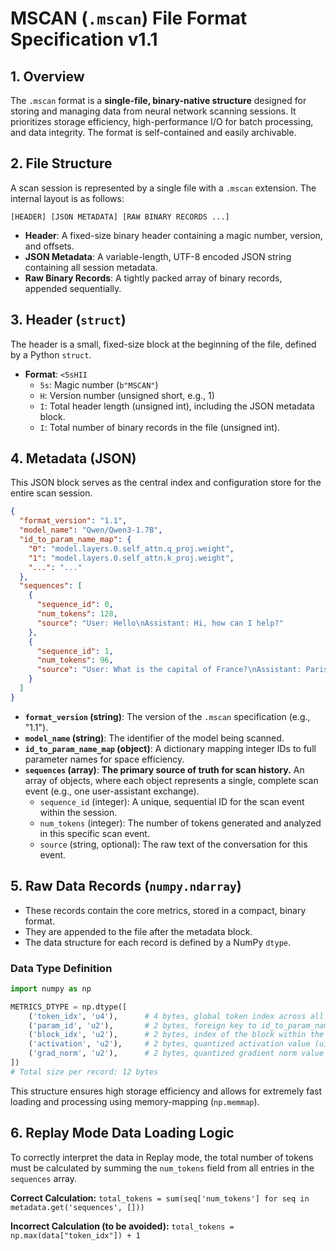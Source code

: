 # MSCAN (`.mscan`) File Format Specification v1.1

## 1. Overview

The `.mscan` format is a **single-file, binary-native structure** designed for storing and managing data from neural network scanning sessions. It prioritizes storage efficiency, high-performance I/O for batch processing, and data integrity. The format is self-contained and easily archivable.

## 2. File Structure

A scan session is represented by a single file with a `.mscan` extension. The internal layout is as follows:

```
[HEADER] [JSON METADATA] [RAW BINARY RECORDS ...]
```

- **Header**: A fixed-size binary header containing a magic number, version, and offsets.
- **JSON Metadata**: A variable-length, UTF-8 encoded JSON string containing all session metadata.
- **Raw Binary Records**: A tightly packed array of binary records, appended sequentially.

## 3. Header (`struct`)

The header is a small, fixed-size block at the beginning of the file, defined by a Python `struct`.

- **Format**: `<5sHII`
  - `5s`: Magic number (`b"MSCAN"`)
  - `H`: Version number (unsigned short, e.g., 1)
  - `I`: Total header length (unsigned int), including the JSON metadata block.
  - `I`: Total number of binary records in the file (unsigned int).

## 4. Metadata (JSON)

This JSON block serves as the central index and configuration store for the entire scan session.

```json
{
  "format_version": "1.1",
  "model_name": "Qwen/Qwen3-1.7B",
  "id_to_param_name_map": {
    "0": "model.layers.0.self_attn.q_proj.weight",
    "1": "model.layers.0.self_attn.k_proj.weight",
    "...": "..."
  },
  "sequences": [
    {
      "sequence_id": 0,
      "num_tokens": 128,
      "source": "User: Hello\nAssistant: Hi, how can I help?"
    },
    {
      "sequence_id": 1,
      "num_tokens": 96,
      "source": "User: What is the capital of France?\nAssistant: Paris."
    }
  ]
}
```

- **`format_version` (string)**: The version of the `.mscan` specification (e.g., "1.1").
- **`model_name` (string)**: The identifier of the model being scanned.
- **`id_to_param_name_map` (object)**: A dictionary mapping integer IDs to full parameter names for space efficiency.
- **`sequences` (array)**: **The primary source of truth for scan history.** An array of objects, where each object represents a single, complete scan event (e.g., one user-assistant exchange).
  - `sequence_id` (integer): A unique, sequential ID for the scan event within the session.
  - `num_tokens` (integer): The number of tokens generated and analyzed in this specific scan event.
  - `source` (string, optional): The raw text of the conversation for this event.

## 5. Raw Data Records (`numpy.ndarray`)

- These records contain the core metrics, stored in a compact, binary format.
- They are appended to the file after the metadata block.
- The data structure for each record is defined by a NumPy `dtype`.

### Data Type Definition

```python
import numpy as np

METRICS_DTYPE = np.dtype([
    ('token_idx', 'u4'),      # 4 bytes, global token index across all sequences
    ('param_id', 'u2'),       # 2 bytes, foreign key to id_to_param_name_map
    ('block_idx', 'u2'),      # 2 bytes, index of the block within the parameter
    ('activation', 'u2'),     # 2 bytes, quantized activation value (uint16)
    ('grad_norm', 'u2'),      # 2 bytes, quantized gradient norm value (uint16)
])
# Total size per record: 12 bytes
```

This structure ensures high storage efficiency and allows for extremely fast loading and processing using memory-mapping (`np.memmap`).

## 6. Replay Mode Data Loading Logic

To correctly interpret the data in Replay mode, the total number of tokens must be calculated by summing the `num_tokens` field from all entries in the `sequences` array.

**Correct Calculation:**
`total_tokens = sum(seq['num_tokens'] for seq in metadata.get('sequences', []))`

**Incorrect Calculation (to be avoided):**
`total_tokens = np.max(data["token_idx"]) + 1`

